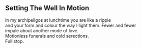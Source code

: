 Setting The Well In Motion
--------------------------
In my archipeligos at lunchtime you are like a ripple  
and your form and colour the way I light them. Fewer and fewer  
impale about another mode of love.  
Motionless funerals and cold serections.  
Full stop.  
